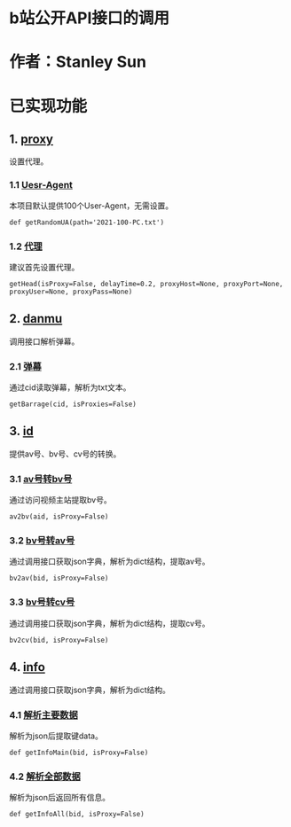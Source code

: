 # b站公开API接口的调用
# 作者：Stanley Sun
# 已实现功能

## 1. [proxy](bili_proxy.py)
设置代理。

### 1.1 [Uesr-Agent](bili_proxy.py)
本项目默认提供100个User-Agent，无需设置。
```
def getRandomUA(path='2021-100-PC.txt')
```

### 1.2 [代理](bili_proxy.py)
建议首先设置代理。
```
getHead(isProxy=False, delayTime=0.2, proxyHost=None, proxyPort=None, proxyUser=None, proxyPass=None)
```

## 2. [danmu](bili_danmu.py)
调用接口解析弹幕。

### 2.1 [弹幕](bili_danmu.py)
通过cid读取弹幕，解析为txt文本。
```
getBarrage(cid, isProxies=False)
```

## 3. [id](bili_id.py)
提供av号、bv号、cv号的转换。

### 3.1 [av号转bv号](bili_id.py)
通过访问视频主站提取bv号。
```
av2bv(aid, isProxy=False)
```

### 3.2 [bv号转av号](bili_id.py)
通过调用接口获取json字典，解析为dict结构，提取av号。
```
bv2av(bid, isProxy=False)
```

### 3.3 [bv号转cv号](bili_id.py)
通过调用接口获取json字典，解析为dict结构，提取cv号。
```
bv2cv(bid, isProxy=False)
```

## 4. [info](bili_info.py)
通过调用接口获取json字典，解析为dict结构。

### 4.1 [解析主要数据](bili_info.py)
解析为json后提取键data。
```
def getInfoMain(bid, isProxy=False)
```

### 4.2 [解析全部数据](bili_info.py)
解析为json后返回所有信息。
```
def getInfoAll(bid, isProxy=False)
```